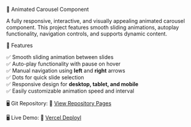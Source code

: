  🎠 Animated Carousel Component

A fully responsive, interactive, and visually appealing animated carousel component. This project features smooth sliding animations, autoplay functionality, navigation controls, and supports dynamic content.


 🚀 Features

✅ Smooth sliding animation between slides  
✅ Auto-play functionality with pause on hover  
✅ Manual navigation using **left** and **right** arrows  
✅ Dots for quick slide selection  
✅ Responsive design for **desktop, tablet, and mobile**  
✅ Easily customizable animation speed and interval  



 🖥️ Git Repository:
🔗 [View Repository Pages](https://github.com/Anees44/Create-Craousel-Component)

🖥️ Live Demo:
🔗 [Vercel Deployl](https://create-craousel-component.vercel.app/) 


